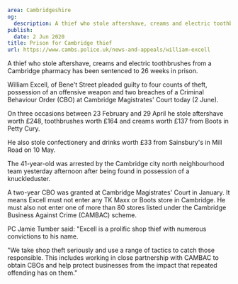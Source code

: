 ```yaml
area: Cambridgeshire
og:
  description: A thief who stole aftershave, creams and electric toothbrushes from a Cambridge pharmacy has been sentenced to 26 weeks in prison.
publish:
  date: 2 Jun 2020
title: Prison for Cambridge thief
url: https://www.cambs.police.uk/news-and-appeals/william-excell
```

A thief who stole aftershave, creams and electric toothbrushes from a Cambridge pharmacy has been sentenced to 26 weeks in prison.

William Excell, of Bene't Street pleaded guilty to four counts of theft, possession of an offensive weapon and two breaches of a Criminal Behaviour Order (CBO) at Cambridge Magistrates' Court today (2 June).

On three occasions between 23 February and 29 April he stole aftershave worth £248, toothbrushes worth £164 and creams worth £137 from Boots in Petty Cury.

He also stole confectionery and drinks worth £33 from Sainsbury's in Mill Road on 10 May.

The 41-year-old was arrested by the Cambridge city north neighbourhood team yesterday afternoon after being found in possession of a knuckleduster.

A two-year CBO was granted at Cambridge Magistrates' Court in January. It means Excell must not enter any TK Maxx or Boots store in Cambridge. He must also not enter one of more than 80 stores listed under the Cambridge Business Against Crime (CAMBAC) scheme.

PC Jamie Tumber said: "Excell is a prolific shop thief with numerous convictions to his name.

"We take shop theft seriously and use a range of tactics to catch those responsible. This includes working in close partnership with CAMBAC to obtain CBOs and help protect businesses from the impact that repeated offending has on them."

